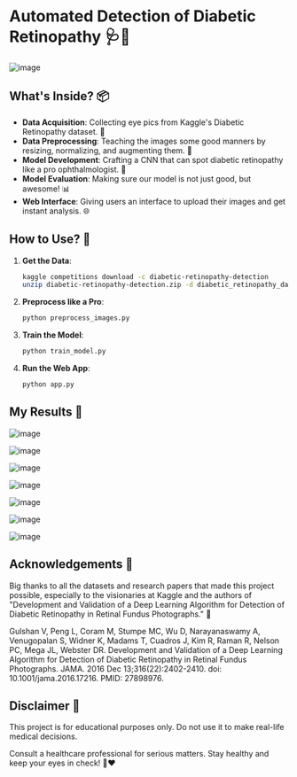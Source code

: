 # Automated Detection of Diabetic Retinopathy 🩺👀

![image](https://github.com/user-attachments/assets/9d772125-8b4e-486f-a2f3-817bdb0b085c)

## What's Inside? 📦
- **Data Acquisition**: Collecting eye pics from Kaggle's Diabetic Retinopathy dataset. 📸
- **Data Preprocessing**: Teaching the images some good manners by resizing, normalizing, and augmenting them. 🎨
- **Model Development**: Crafting a CNN that can spot diabetic retinopathy like a pro ophthalmologist. 🧠
- **Model Evaluation**: Making sure our model is not just good, but awesome! 📊
- **Web Interface**: Giving users an interface to upload their images and get instant analysis. 🌐

## How to Use? 🚀

1. **Get the Data**:
   ```sh
   kaggle competitions download -c diabetic-retinopathy-detection
   unzip diabetic-retinopathy-detection.zip -d diabetic_retinopathy_dataset

1. **Preprocess like a Pro**:
   ```sh
   python preprocess_images.py

1. **Train the Model**:
   ```sh
   python train_model.py

1. **Run the Web App**:
   ```sh
   python app.py

## My Results 🔬

![image](https://github.com/user-attachments/assets/92702d36-8bef-4a61-8cc5-0ce31b8ca596)

![image](https://github.com/user-attachments/assets/50a76063-4462-4ee2-94b9-e7e9e2f329be)

![image](https://github.com/user-attachments/assets/0a1a9842-a927-4cb0-bd82-221ffc01a946)

![image](https://github.com/user-attachments/assets/caf54963-8980-4c1b-8fd5-e856d3d96e9e)

![image](https://github.com/user-attachments/assets/69d59665-0768-407a-968e-1424e33c1683)

![image](https://github.com/user-attachments/assets/bd73dfbe-6def-42f2-bd62-fdf113b4c26a)

![image](https://github.com/user-attachments/assets/bb2d9003-967a-4650-b0de-a47baa64f5cf)

## Acknowledgements 🙏
Big thanks to all the datasets and research papers that made this project possible, especially to the visionaries at Kaggle and the authors of "Development and Validation of a Deep Learning Algorithm for Detection of Diabetic Retinopathy in Retinal Fundus Photographs." 🎉

Gulshan V, Peng L, Coram M, Stumpe MC, Wu D, Narayanaswamy A, Venugopalan S, Widner K, Madams T, Cuadros J, Kim R, Raman R, Nelson PC, Mega JL, Webster DR. Development and Validation of a Deep Learning Algorithm for Detection of Diabetic Retinopathy in Retinal Fundus Photographs. JAMA. 2016 Dec 13;316(22):2402-2410. doi: 10.1001/jama.2016.17216. PMID: 27898976.

## Disclaimer 🛑
This project is for educational purposes only. Do not use it to make real-life medical decisions. 

Consult a healthcare professional for serious matters. Stay healthy and keep your eyes in check! 👀❤️
